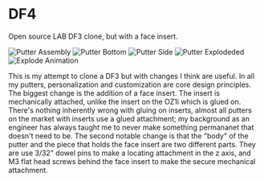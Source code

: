 # DF4
Open source LAB DF3 clone, but with a face insert.

![Putter Assembly](https://github.com/ManBearPigWolf/DF4/blob/main/DF4.20/Screenshots/DF4.2.png)
![Putter Bottom](https://github.com/ManBearPigWolf/DF4/blob/main/DF4.20/Screenshots/DF4.2%20Bottom.png)
![Putter Side](https://github.com/ManBearPigWolf/DF4/blob/main/DF4.20/Screenshots/DF4.2%20Side.png)
![Putter Explodeded](https://github.com/ManBearPigWolf/DF4/blob/main/DF4.20/Screenshots/DF4.2%20Exploded.png)
![Explode Animation](https://github.com/ManBearPigWolf/DF4/blob/main/DF4.20/Screenshots/DF4.2%20Explode%20Animation.gif)

This is my attempt to clone a DF3 but with changes I think are useful. In all my putters, personalization and customization are core design principles.
The biggest change is the addition of a face insert. The insert is mechanically attached, unlike the insert on the OZ1i which is glued on. There's nothing inherently wrong with gluing on inserts, almost all putters on the market with inserts use a glued attachment; my background as an engineer has always taught me to never make something permananet that doesn't need to be.
The second notable change is that the "body" of the putter and the piece that holds the face insert are two different parts. They are use 3/32" dowel pins to make a locating attachment in the z axis, and M3 flat head screws behind the face insert to make the secure mechanical attachment.
